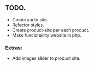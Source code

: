 ## TODO.
- Create audio site.
- Refactor styles.
- Create product-site per each product.
- Make funcionallity website in php.

### Extras:
- Add images slider to product site.